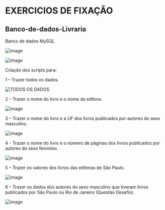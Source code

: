 # EXERCICIOS DE FIXAÇÃO

## Banco-de-dados-Livraria

Banco de dados MySQL

	
![image](https://github.com/IsaiasIbiapina/Banco-de-dados-Livraria/assets/115105114/6e97cbcf-3c13-49aa-a35f-2c4a1680633d)

![image](https://github.com/IsaiasIbiapina/Banco-de-dados-Livraria/assets/115105114/4563a8fb-552d-4489-bb26-605e65e9eb66)


Criação dos scripts para:

1 – Trazer todos os dados.


![TODOS OS DADOS](https://github.com/IsaiasIbiapina/Banco-de-dados-Livraria/assets/115105114/7a41e781-8181-4431-ada2-ffb45e35d16b)




2 – Trazer o nome do livro e o nome da editora.


![image](https://github.com/IsaiasIbiapina/Banco-de-dados-Livraria/assets/115105114/c5398934-61b1-4182-9150-5d1a2f9a47b9)


3 – Trazer o nome do livro e a UF dos livros publicados por autores do sexo masculino.


![image](https://github.com/IsaiasIbiapina/Banco-de-dados-Livraria/assets/115105114/3a0e104c-599e-461f-9b62-56e879be76e2)


4 - Trazer o nome do livro e o número de páginas dos livros publicados por autores do sexo feminino.


![image](https://github.com/IsaiasIbiapina/Banco-de-dados-Livraria/assets/115105114/b29dd72c-22da-4a0d-87e5-377d463c5d92)



5 – Trazer os valores dos livros das editoras de São Paulo.


![image](https://github.com/IsaiasIbiapina/Banco-de-dados-Livraria/assets/115105114/7f26c7bf-73c6-4352-8fc6-f50c63d3f22b)


6 – Trazer os dados dos autores do sexo masculino que tiveram livros publicados por São Paulo ou Rio de Janeiro (Questão Desafio).


![image](https://github.com/IsaiasIbiapina/Banco-de-dados-Livraria/assets/115105114/7bc14c83-eaa4-45a0-b05c-a80903ef3737)

